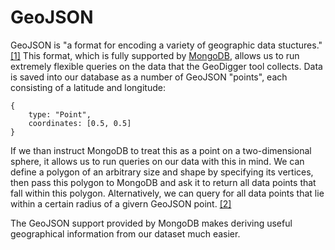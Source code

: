 GeoJSON
=======

GeoJSON is "a format for encoding a variety of geographic data
stuctures." [[1]](http://geojson.org/) This format, which is fully
supported by [MongoDB](mondodb.md), allows us to run extremely flexible
queries on the data that the GeoDigger tool collects. Data is saved into
our database as a number of GeoJSON "points", each consisting of a
latitude and longitude:

    {
        type: "Point",
        coordinates: [0.5, 0.5]
    }

If we than instruct MongoDB to treat this as a point on a
two-dimensional sphere, it allows us to run queries on our data with
this in mind. We can define a polygon of an arbitrary size and shape by
specifying its vertices, then pass this polygon to MongoDB and ask it to
return all data points that fall within this polygon. Alternatively, we
can query for all data points that lie within a certain radius of a
givern GeoJSON point.
[[2]](http://docs.mongodb.org/manual/applications/geospatial-indexes/)

The GeoJSON support provided by MongoDB makes deriving useful
geographical information from our dataset much easier.
